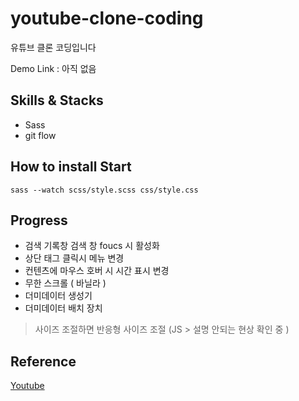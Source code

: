 # youtube-clone-coding

유튜브 클론 코딩입니다

Demo Link : 아직 없음

## Skills & Stacks

- Sass
- git flow

## How to install Start

`sass --watch scss/style.scss css/style.css`

## Progress

- 검색 기록창 검색 창 foucs 시 활성화
- 상단 태그 클릭시 메뉴 변경
- 컨텐츠에 마우스 호버 시 시간 표시 변경
- 무한 스크롤 ( 바닐라 )
- 더미데이터 생성기
- 더미데이터 배치 장치

> 사이즈 조절하면 반응형 사이즈 조절 (JS > 설명 안되는 현상 확인 중 )

## Reference

[Youtube](https://www.youtube.com/?gl=KR)
